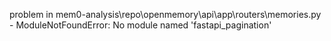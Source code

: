 problem in mem0-analysis\repo\openmemory\api\app\routers\memories.py - ModuleNotFoundError: No module named 'fastapi_pagination'
